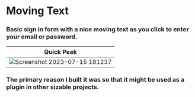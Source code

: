 # Moving Text
### Basic sign in form with a nice moving text as you click to enter your email or password.

| Quick Peek                          |
| ----------------------------------- |
| ![Screenshot 2023-07-15 181237](https://github.com/khaledelhannat/movingText/assets/76536316/9b03afc2-8f97-4c91-8eaf-995a52a405a9) |

### The primary reason I built it was so that it might be used as a plugin in other sizable projects.
